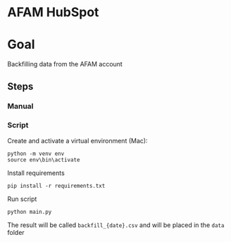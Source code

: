 # AFAM HubSpot

# Goal
Backfilling data from the AFAM account

## Steps
### Manual

### Script
Create and activate a virtual environment (Mac):
```shell script
python -m venv env  
source env\bin\activate
```

Install requirements
``` shell script
pip install -r requirements.txt
```
Run script
```shell script
python main.py
```
The result will be called `backfill_{date}.csv` and will be placed in the `data` folder
